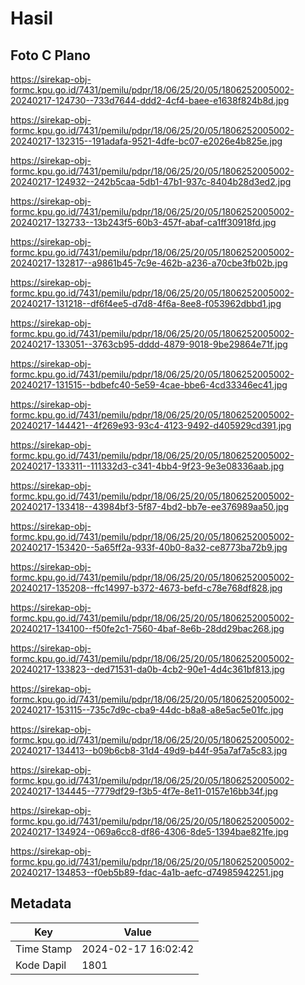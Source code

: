 # Hasil

## Foto C Plano

https://sirekap-obj-formc.kpu.go.id/7431/pemilu/pdpr/18/06/25/20/05/1806252005002-20240217-124730--733d7644-ddd2-4cf4-baee-e1638f824b8d.jpg

https://sirekap-obj-formc.kpu.go.id/7431/pemilu/pdpr/18/06/25/20/05/1806252005002-20240217-132315--191adafa-9521-4dfe-bc07-e2026e4b825e.jpg

https://sirekap-obj-formc.kpu.go.id/7431/pemilu/pdpr/18/06/25/20/05/1806252005002-20240217-124932--242b5caa-5db1-47b1-937c-8404b28d3ed2.jpg

https://sirekap-obj-formc.kpu.go.id/7431/pemilu/pdpr/18/06/25/20/05/1806252005002-20240217-132733--13b243f5-60b3-457f-abaf-ca1ff30918fd.jpg

https://sirekap-obj-formc.kpu.go.id/7431/pemilu/pdpr/18/06/25/20/05/1806252005002-20240217-132817--a9861b45-7c9e-462b-a236-a70cbe3fb02b.jpg

https://sirekap-obj-formc.kpu.go.id/7431/pemilu/pdpr/18/06/25/20/05/1806252005002-20240217-131218--df6f4ee5-d7d8-4f6a-8ee8-f053962dbbd1.jpg

https://sirekap-obj-formc.kpu.go.id/7431/pemilu/pdpr/18/06/25/20/05/1806252005002-20240217-133051--3763cb95-dddd-4879-9018-9be29864e71f.jpg

https://sirekap-obj-formc.kpu.go.id/7431/pemilu/pdpr/18/06/25/20/05/1806252005002-20240217-131515--bdbefc40-5e59-4cae-bbe6-4cd33346ec41.jpg

https://sirekap-obj-formc.kpu.go.id/7431/pemilu/pdpr/18/06/25/20/05/1806252005002-20240217-144421--4f269e93-93c4-4123-9492-d405929cd391.jpg

https://sirekap-obj-formc.kpu.go.id/7431/pemilu/pdpr/18/06/25/20/05/1806252005002-20240217-133311--111332d3-c341-4bb4-9f23-9e3e08336aab.jpg

https://sirekap-obj-formc.kpu.go.id/7431/pemilu/pdpr/18/06/25/20/05/1806252005002-20240217-133418--43984bf3-5f87-4bd2-bb7e-ee376989aa50.jpg

https://sirekap-obj-formc.kpu.go.id/7431/pemilu/pdpr/18/06/25/20/05/1806252005002-20240217-153420--5a65ff2a-933f-40b0-8a32-ce8773ba72b9.jpg

https://sirekap-obj-formc.kpu.go.id/7431/pemilu/pdpr/18/06/25/20/05/1806252005002-20240217-135208--ffc14997-b372-4673-befd-c78e768df828.jpg

https://sirekap-obj-formc.kpu.go.id/7431/pemilu/pdpr/18/06/25/20/05/1806252005002-20240217-134100--f50fe2c1-7560-4baf-8e6b-28dd29bac268.jpg

https://sirekap-obj-formc.kpu.go.id/7431/pemilu/pdpr/18/06/25/20/05/1806252005002-20240217-133823--ded71531-da0b-4cb2-90e1-4d4c361bf813.jpg

https://sirekap-obj-formc.kpu.go.id/7431/pemilu/pdpr/18/06/25/20/05/1806252005002-20240217-153115--735c7d9c-cba9-44dc-b8a8-a8e5ac5e01fc.jpg

https://sirekap-obj-formc.kpu.go.id/7431/pemilu/pdpr/18/06/25/20/05/1806252005002-20240217-134413--b09b6cb8-31d4-49d9-b44f-95a7af7a5c83.jpg

https://sirekap-obj-formc.kpu.go.id/7431/pemilu/pdpr/18/06/25/20/05/1806252005002-20240217-134445--7779df29-f3b5-4f7e-8e11-0157e16bb34f.jpg

https://sirekap-obj-formc.kpu.go.id/7431/pemilu/pdpr/18/06/25/20/05/1806252005002-20240217-134924--069a6cc8-df86-4306-8de5-1394bae821fe.jpg

https://sirekap-obj-formc.kpu.go.id/7431/pemilu/pdpr/18/06/25/20/05/1806252005002-20240217-134853--f0eb5b89-fdac-4a1b-aefc-d74985942251.jpg


## Metadata

| Key        | Value               |
| ---------- | ------------------- |
| Time Stamp | 2024-02-17 16:02:42 |
| Kode Dapil | 1801                |



